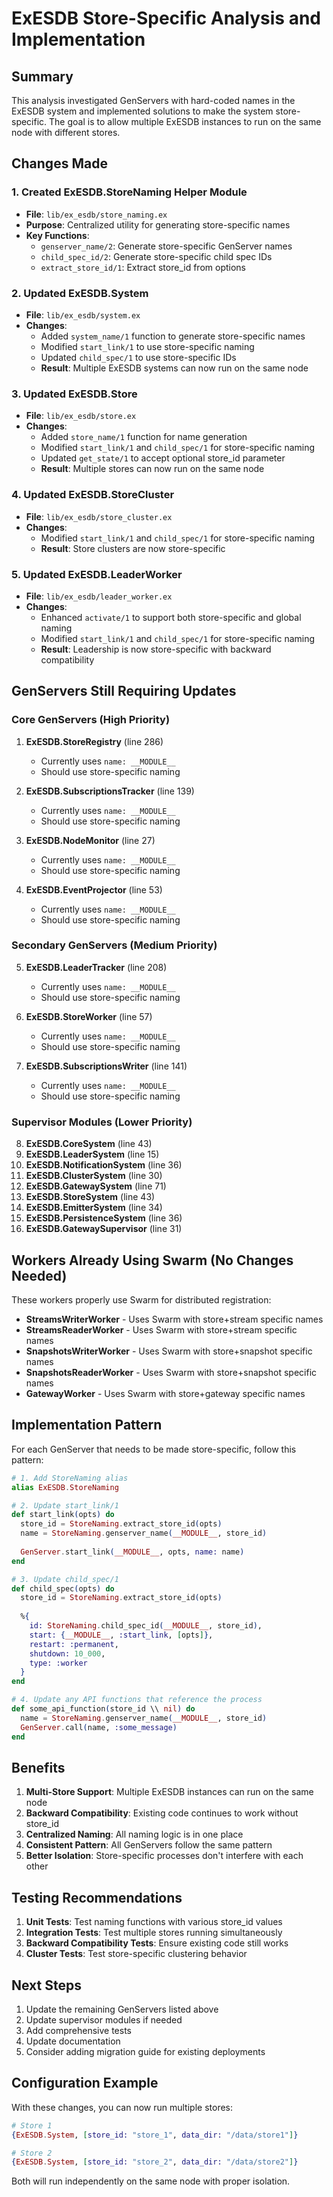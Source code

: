 # ExESDB Store-Specific Analysis and Implementation

## Summary

This analysis investigated GenServers with hard-coded names in the ExESDB system and implemented solutions to make the system store-specific. The goal is to allow multiple ExESDB instances to run on the same node with different stores.

## Changes Made

### 1. Created ExESDB.StoreNaming Helper Module
- **File**: `lib/ex_esdb/store_naming.ex`
- **Purpose**: Centralized utility for generating store-specific names
- **Key Functions**:
  - `genserver_name/2`: Generate store-specific GenServer names
  - `child_spec_id/2`: Generate store-specific child spec IDs
  - `extract_store_id/1`: Extract store_id from options

### 2. Updated ExESDB.System
- **File**: `lib/ex_esdb/system.ex`
- **Changes**:
  - Added `system_name/1` function to generate store-specific names
  - Modified `start_link/1` to use store-specific naming
  - Updated `child_spec/1` to use store-specific IDs
  - **Result**: Multiple ExESDB systems can now run on the same node

### 3. Updated ExESDB.Store
- **File**: `lib/ex_esdb/store.ex`
- **Changes**:
  - Added `store_name/1` function for name generation
  - Modified `start_link/1` and `child_spec/1` for store-specific naming
  - Updated `get_state/1` to accept optional store_id parameter
  - **Result**: Multiple stores can now run on the same node

### 4. Updated ExESDB.StoreCluster
- **File**: `lib/ex_esdb/store_cluster.ex`
- **Changes**:
  - Modified `start_link/1` and `child_spec/1` for store-specific naming
  - **Result**: Store clusters are now store-specific

### 5. Updated ExESDB.LeaderWorker
- **File**: `lib/ex_esdb/leader_worker.ex`
- **Changes**:
  - Enhanced `activate/1` to support both store-specific and global naming
  - Modified `start_link/1` and `child_spec/1` for store-specific naming
  - **Result**: Leadership is now store-specific with backward compatibility

## GenServers Still Requiring Updates

### Core GenServers (High Priority)
1. **ExESDB.StoreRegistry** (line 286)
   - Currently uses `name: __MODULE__`
   - Should use store-specific naming

2. **ExESDB.SubscriptionsTracker** (line 139)
   - Currently uses `name: __MODULE__`
   - Should use store-specific naming

3. **ExESDB.NodeMonitor** (line 27)
   - Currently uses `name: __MODULE__`
   - Should use store-specific naming

4. **ExESDB.EventProjector** (line 53)
   - Currently uses `name: __MODULE__`
   - Should use store-specific naming

### Secondary GenServers (Medium Priority)
5. **ExESDB.LeaderTracker** (line 208)
   - Currently uses `name: __MODULE__`
   - Should use store-specific naming

6. **ExESDB.StoreWorker** (line 57)
   - Currently uses `name: __MODULE__`
   - Should use store-specific naming

7. **ExESDB.SubscriptionsWriter** (line 141)
   - Currently uses `name: __MODULE__`
   - Should use store-specific naming

### Supervisor Modules (Lower Priority)
8. **ExESDB.CoreSystem** (line 43)
9. **ExESDB.LeaderSystem** (line 15)
10. **ExESDB.NotificationSystem** (line 36)
11. **ExESDB.ClusterSystem** (line 30)
12. **ExESDB.GatewaySystem** (line 71)
13. **ExESDB.StoreSystem** (line 43)
14. **ExESDB.EmitterSystem** (line 34)
15. **ExESDB.PersistenceSystem** (line 36)
16. **ExESDB.GatewaySupervisor** (line 31)

## Workers Already Using Swarm (No Changes Needed)
These workers properly use Swarm for distributed registration:
- **StreamsWriterWorker** - Uses Swarm with store+stream specific names
- **StreamsReaderWorker** - Uses Swarm with store+stream specific names
- **SnapshotsWriterWorker** - Uses Swarm with store+snapshot specific names
- **SnapshotsReaderWorker** - Uses Swarm with store+snapshot specific names
- **GatewayWorker** - Uses Swarm with store+gateway specific names

## Implementation Pattern

For each GenServer that needs to be made store-specific, follow this pattern:

```elixir
# 1. Add StoreNaming alias
alias ExESDB.StoreNaming

# 2. Update start_link/1
def start_link(opts) do
  store_id = StoreNaming.extract_store_id(opts)
  name = StoreNaming.genserver_name(__MODULE__, store_id)
  
  GenServer.start_link(__MODULE__, opts, name: name)
end

# 3. Update child_spec/1
def child_spec(opts) do
  store_id = StoreNaming.extract_store_id(opts)
  
  %{
    id: StoreNaming.child_spec_id(__MODULE__, store_id),
    start: {__MODULE__, :start_link, [opts]},
    restart: :permanent,
    shutdown: 10_000,
    type: :worker
  }
end

# 4. Update any API functions that reference the process
def some_api_function(store_id \\ nil) do
  name = StoreNaming.genserver_name(__MODULE__, store_id)
  GenServer.call(name, :some_message)
end
```

## Benefits

1. **Multi-Store Support**: Multiple ExESDB instances can run on the same node
2. **Backward Compatibility**: Existing code continues to work without store_id
3. **Centralized Naming**: All naming logic is in one place
4. **Consistent Pattern**: All GenServers follow the same pattern
5. **Better Isolation**: Store-specific processes don't interfere with each other

## Testing Recommendations

1. **Unit Tests**: Test naming functions with various store_id values
2. **Integration Tests**: Test multiple stores running simultaneously
3. **Backward Compatibility Tests**: Ensure existing code still works
4. **Cluster Tests**: Test store-specific clustering behavior

## Next Steps

1. Update the remaining GenServers listed above
2. Update supervisor modules if needed
3. Add comprehensive tests
4. Update documentation
5. Consider adding migration guide for existing deployments

## Configuration Example

With these changes, you can now run multiple stores:

```elixir
# Store 1
{ExESDB.System, [store_id: "store_1", data_dir: "/data/store1"]}

# Store 2
{ExESDB.System, [store_id: "store_2", data_dir: "/data/store2"]}
```

Both will run independently on the same node with proper isolation.
